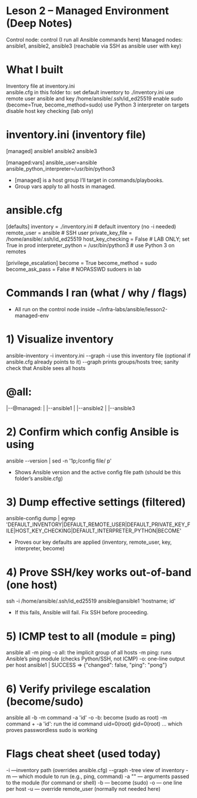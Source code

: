 # Leson 2 – Managed Environment (Deep Notes)
Control node: control                         (I run all Ansible commands here)
Managed nodes: ansible1, ansible2, ansible3   (reachable via SSH as ansible user with key)

# What I built
Inventory file at inventory.ini           
ansible.cfg in this folder to:
set default inventory to             ./inventory.ini
use remote user ansible and key       /home/ansible/.ssh/id_ed25519
enable sudo                           (become=True, become_method=sudo)
use Python 3 interpreter on targets
disable host key checking (lab only)

# inventory.ini     (inventory file)
[managed]
ansible1
ansible2
ansible3

[managed:vars]
ansible_user=ansible
ansible_python_interpreter=/usr/bin/python3

-  [managed] is a host group I’ll target in commands/playbooks.
-  Group vars apply to all hosts in managed.

# ansible.cfg
[defaults]
inventory = ./inventory.ini          					                    # default inventory (no -i needed)
remote_user = ansible                					                    # SSH user
private_key_file = /home/ansible/.ssh/id_ed25519
host_key_checking = False             					                  # LAB ONLY; set True in prod
interpreter_python = /usr/bin/python3 # use Python 3 on remotes

[privilege_escalation]
become = True
become_method = sudo
become_ask_pass = False              					                     # NOPASSWD sudoers in lab

# Commands I ran (what / why / flags)
-  All run on the control node inside ~/infra-labs/ansible/lesson2-managed-env

# 1) Visualize inventory
ansible-inventory -i inventory.ini --graph
-i        use this inventory file (optional if ansible.cfg already points to it)
--graph   prints groups/hosts tree; sanity check that Ansible sees all hosts

# @all:
  |--@managed:
  |  |--ansible1
  |  |--ansible2
  |  |--ansible3

# 2) Confirm which config Ansible is using
ansible --version | sed -n '1p;/config file/ p'
- Shows Ansible version and the active config file path (should be this folder’s ansible.cfg)

# 3) Dump effective settings (filtered)
ansible-config dump | egrep 'DEFAULT_INVENTORY|DEFAULT_REMOTE_USER|DEFAULT_PRIVATE_KEY_FILE|HOST_KEY_CHECKING|DEFAULT_INTERPRETER_PYTHON|BECOME'   
-  Proves our key defaults are applied (inventory, remote_user, key, interpreter, become)

# 4) Prove SSH/key works out-of-band (one host)
ssh -i /home/ansible/.ssh/id_ed25519 ansible@ansible1 'hostname; id'
-  If this fails, Ansible will fail. Fix SSH before proceeding. 

# 5) ICMP test to all (module = ping)
ansible all -m ping -o
all: the implicit group of all hosts
-m ping: runs Ansible’s ping module (checks Python/SSH, not ICMP)
-o: one-line output per host
 ansible1 | SUCCESS => {"changed": false, "ping": "pong"}

# 6) Verify privilege escalation (become/sudo)
ansible all -b -m command -a 'id' -o
-b: become (sudo as root)
-m command + -a 'id': run the id command
uid=0(root) gid=0(root) ... which proves passwordless sudo is working

#  Flags cheat sheet (used today)
-i <inv>    —inventory path (overrides ansible.cfg)
--graph     -tree view of inventory
-m <module> — which module to run (e.g., ping, command)
-a "<args>" — arguments passed to the module (for command or shell)
-b — become (sudo)
-o — one line per host
-u <user> — override remote_user (normally not needed here)
